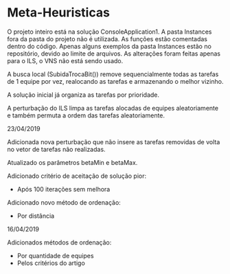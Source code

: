 # Meta-Heuristicas

O projeto inteiro está na solução ConsoleApplication1.
A pasta Instances fora da pasta do projeto não é utilizada.
As funções estão comentadas dentro do código.
Apenas alguns exemplos da pasta Instances estão no repositório, devido ao limite de arquivos.
As alterações foram feitas apenas para o ILS, o VNS não está sendo usado.

A busca local (SubidaTrocaBit()) remove sequencialmente todas as tarefas de 1 equipe por vez,
realocando as tarefas e armazenando o melhor vizinho.

A solução inicial já organiza as tarefas por prioridade.

A perturbação do ILS limpa as tarefas alocadas de equipes aleatoriamente e também permuta
a ordem das tarefas aleatoriamente.


23/04/2019

Adicionada nova perturbação que não insere as tarefas removidas de volta no vetor de tarefas
não realizadas.

Atualizado os parâmetros betaMin e betaMax.

Adicionado critério de aceitação de solução pior:
  - Após 100 iterações sem melhora

Adicionado novo método de ordenação:
  - Por distância

16/04/2019

Adicionados métodos de ordenação:
  - Por quantidade de equipes
  - Pelos critérios do artigo


